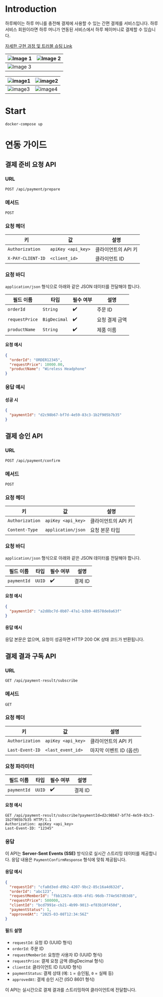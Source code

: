 # Introduction
하루페이는 하루 머니를 충전해 결제에 사용할 수 있는 간편 결제를 서비스입니다.
하루 서비스 회원이라면 하루 머니가 연동된 서비스에서 하루 페이머니로 결제할 수 있습니다.

[자세한 구현 과정 및 트러블 슈팅 Link](https://docs.google.com/document/d/1Vn3GW8Ee16jpYBVr9buV8TqgRKxyDjpv0vMxdo4A9mY/edit?usp=sharing)

| ![Image 1](https://github.com/user-attachments/assets/440c2429-0c12-4de1-81bd-b345947bc933) | ![Image 2](https://github.com/user-attachments/assets/ee3f9500-1715-4993-a9b0-faa10357a0cf) |
|------------------|------------------|
| ![Image 3](https://github.com/user-attachments/assets/52dc2933-a21c-4851-9adc-45e4391f363f) | |

| ![image1](https://github.com/user-attachments/assets/712b28f7-285f-4c40-9754-e85cb6a6d6e6) | ![image2](https://github.com/user-attachments/assets/0139661e-40b8-475e-b367-3a899228fe2e) |
|---------------------------------------------------|---------------------------------------------------|
| ![image3](https://github.com/user-attachments/assets/6db75f1a-006c-4b96-aec2-227509009975) | ![image4](https://github.com/user-attachments/assets/7671189a-4730-4ac5-a655-9f9ee037e978) |

# Start
```
docker-compose up
```

# 연동 가이드

## 결제 준비 요청 API

### URL
`POST /api/payment/prepare`

### 메서드
`POST`

### 요청 헤더

| 키                    | 값                              | 설명                         |
|-----------------------|---------------------------------|------------------------------|
| `Authorization`        | `apiKey <api_key>`              | 클라이언트의 API 키          |
| `X-PAY-CLIENT-ID`      | `<client_id>`                   | 클라이언트 ID                |

### 요청 바디
`application/json` 형식으로 아래와 같은 JSON 데이터를 전달해야 합니다.

| 필드 이름        | 타입         | 필수 여부 | 설명                          |
|------------------|--------------|-----------|-------------------------------|
| `orderId`        | `String`     | ✔️         | 주문 ID                      |
| `requestPrice`   | `BigDecimal` | ✔️         | 요청 결제 금액               |
| `productName`    | `String`     | ✔️         | 제품 이름                    |

#### 요청 예시
```json
{
  "orderId": "ORDER12345",
  "requestPrice": 10000.00,
  "productName": "Wireless Headphone"
}
```

### 응답 예시

#### 성공 시
```json
{
  "paymentId": "d2c98b67-bf7d-4e59-83c3-1b2f905b7b35"
}
```

## 결제 승인 API

### URL
`POST /api/payment/confirm`

### 메서드
`POST`

### 요청 헤더

| 키                    | 값                              | 설명                         |
|-----------------------|---------------------------------|------------------------------|
| `Authorization`        | `apiKey <api_key>`              | 클라이언트의 API 키          |
| `Content-Type`         | `application/json`              | 요청 본문 타입               |

### 요청 바디
`application/json` 형식으로 아래와 같은 JSON 데이터를 전달해야 합니다.

| 필드 이름        | 타입         | 필수 여부 | 설명                          |
|------------------|--------------|-----------|-------------------------------|
| `paymentId`      | `UUID`       | ✔️         | 결제 ID                        |

#### 요청 예시
```json
{
  "paymentId": "a2d8bc7d-0b07-47a1-b3b9-48578de8a63f"
}
```

#### 응답 예시

응답 본문은 없으며, 요청이 성공하면 HTTP 200 OK 상태 코드가 반환됩니다.

## 결제 결과 구독 API

### URL
`GET /api/payment-result/subscribe`

### 메서드
`GET`

### 요청 헤더

| 키                    | 값                              | 설명                         |
|-----------------------|---------------------------------|------------------------------|
| `Authorization`        | `apiKey <api_key>`              | 클라이언트의 API 키          |
| `Last-Event-ID`        | `<last_event_id>`               | 마지막 이벤트 ID (옵션)      |

### 요청 파라미터

| 필드 이름            | 타입         | 필수 여부 | 설명                          |
|----------------------|--------------|-----------|-------------------------------|
| `paymentId`          | `UUID`       | ✔️         | 결제 ID                       |

#### 요청 예시
```http
GET /api/payment-result/subscribe?paymentId=d2c98b67-bf7d-4e59-83c3-1b2f905b7b35 HTTP/1.1
Authorization: apiKey <api_key>
Last-Event-ID: "12345"
```

### 응답

이 API는 **Server-Sent Events (SSE)** 방식으로 실시간 스트리밍 데이터를 제공합니다. 응답 내용은 `PaymentConfirmResponse` 형식에 맞춰 제공됩니다.

#### 응답 예시

```json
{
  "requestId": "cfa8d3ed-d9b2-4207-9bc2-85c16a4d632d",
  "orderId": "abc123",
  "requestMemberId": "fbb1267a-d836-4fd1-96db-774e567d03d8",
  "requestPrice": 500000,
  "clientId": "bcd7991e-cb21-4b99-9013-ef83b10f450d",
  "paymentStatus": 1,
  "approvedAt": "2025-03-08T12:34:56Z"
}
```

#### 필드 설명

- `requestId`: 요청 ID (UUID 형식)
- `orderId`: 주문 ID
- `requestMemberId`: 요청한 사용자 ID (UUID 형식)
- `requestPrice`: 결제 요청 금액 (BigDecimal 형식)
- `clientId`: 클라이언트 ID (UUID 형식)
- `paymentStatus`: 결제 상태 (예: `1` = 승인됨, `0` = 실패 등)
- `approvedAt`: 결제 승인 시간 (ISO 8601 형식)

이 API는 실시간으로 결제 결과를 스트리밍하여 클라이언트에 전달합니다.


